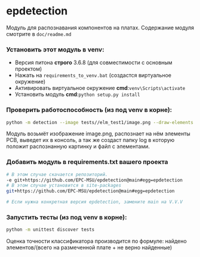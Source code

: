 # epdetection

Модуль для распознавания компонентов на платах. Содержание модуля смотрите в `doc/readme.md`

### Установить этот модуль в venv:

* Версия питона **строго** 3.6.8 (для совместимости с основным проектом)
* Нажать на `requirements_to_venv.bat` (создастся виртуальное окружение)
* Активировать виртуальное окружение **cmd**:`venv\Scripts\activate`
* Установить модуль **cmd**:```python setup.py install```

### Проверить работоспособность (из под venv в корне):

```bash
python -m detection --image tests//elm_test1/image.png --draw-elements --save-json-result
```
Модуль возьмёт изображение image.png, распознает на нём элементы PCB, выведет их в консоль, а так же создаст папку log в которую положит распознанную картинку и файл с элементами.

### Добавить модуль в requirements.txt вашего проекта
```bash
# В этом случае скачается репозиторий.
-e git+https://github.com/EPC-MSU/epdetection@main#egg=epdetection
# В этом случае установится в site-packages
git+https://github.com/EPC-MSU/epdetection@main#egg=epdetection

# Если нужна конкретная версия epdetection, замените main на V.V.V
```

### Запустить тесты (из под venv в корне):

```bash
python -m unittest discover tests
```
Оценка точности классификатора производится по формуле: найдено элементов/(всего на размеченной плате + не верно найденные)

